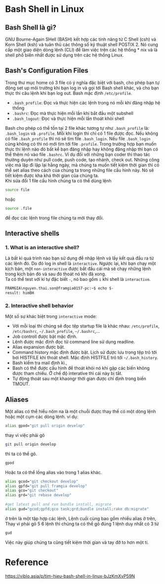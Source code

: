 # Bash Shell in Linux
## Bash Shell là gì?
GNU Bourne-Again SHell (BASH) kết hợp các tính năng từ C Shell (csh) và Korn Shell (ksh) và tuân thủ các thông số kỹ thuật shell POSTIX 2. Nó cung cấp một giao diện dòng lệnh (CLI) để làm việc trên các hệ thống * nix và là shell phổ biến nhất được sử dụng trên các hệ thống Linux.

## Bash's Configuration Files
Trong thư mục home có 3 file có ý nghĩa đặc biệt với bash, cho phép bạn tự động set up môi trường khi bạn log in và gọi tới Bash shell khác, và cho bạn thực thi câu lệnh khi bạn log out. Bash mặc định `/etc/profile`.
- `.bash_profile`: Đọc và thực hiện các lệnh trong nó mỗi khi đăng nhập hệ thống
- `.bashrc`: Đọc mà thực hiện mỗi lần khi bắt đầu một subshell
- `.bash_logout`: Đọc và thực hiện mỗi lần thoát khỏi shell

Bash cho phép có thể tồn tại 2 file khác tương tự như `.bash_profile` là: `.bash_login` và `.profile`. Mỗi khi login thì chỉ có 1 file được đọc. Nếu không có file `.bash_profile` thì nó sẽ tìm file `.bash_login`. Nếu file `.bash_login` cũng không có thì nó mới tìm tới file `.profile`. Trong trường hợp bạn muốn thực thi lệnh nào đó bất kể bạn đăng nhập hay không đăng nhập thì bạn có thể thêm nó vào file `.bashrc`. Ví dụ đối với những bạn coder thì thao tác thường duyên như pull code, push code, tạo nhánh, check out. Những công việc mà lặp đi lặp lại hằng ngày, mà chúng ta muốn tiết kiệm thời gian thì có thể set alias theo cách của chúng ta trong những file cấu hình này. Nó sẽ tiết kiệm được kha khá thời gian của chúng ta.</br>
Khi sửa đổi 1 file cấu hình chúng ta có thể dùng lệnh</br>
```sh
source file 
```
hoặc
```sh
source .file
```
để đọc các lệnh trong file chúng ta mới thay đổi.
## Interactive shells
### 1. What is an interactive shell?
Là bất kì quá trình nào bạn sử dụng để nhập lệnh và lấy kết quả đầu ra từ các lệnh đó. Do đó log in shell là `interactive`. Ngược lại, khi bạn chạy một kịch bản, một `non-interactive` được bắt đầu cái mà sẽ chạy những lệnh trong kịch bản đó và sau đó thoát nó khi đã xong.</br>
Ta có thể test với kí tự đặc biết `-`, nó bao gồm `i` khi shell là `interactive`.
```sh
FRAMGIA\nguyen.thai.son@framgia0157-pc:~$ echo $-
result: himBH
```
### 2. Interactive shell behavior
Một số sự khác biệt trong `interactive` mode:</br>
- Với mỗi loại thì chúng sẽ đọc tệp startup file là khác nhau: `/etc/profile`, `/etc/bashrc`, `~/.bash_profile`, `~/.bashrc`,...
- Job controll được bật mặc định.
- Lệnh được mặc định đọc từ command line sử dụng readline.
- Alias expansion được bật.
- Command history mặc định được bật. Lịch sử được lưu trong tệp trỏ tới bơi HISTFILE khi thoát shell. Mặc định HISTFILE trỏ tới `~/.bash_history`.
- Bash kiểm tra mail định kì.,
- Bash có thể được cấu hình để thoát khỏi nó khi gặp các biến không được tham chiếu. Ở chế độ interative thì cái này bị tắt.
- Tự động thoát sau một khaongr thời gian được chỉ định trong biến TMOUT.

## Aliases
Một alias có thể hiểu nôm na là một chuỗi được thay thế có một dòng lệnh hoặc một cụm các dòng lệnh. ví dụ:
```sh
alias gpod="git pull origin develop"
```
thay vì việc phải gõ
```sh
git pull origin develop
```
thì ta có thể gõ.
```sh
gpod
```
Hoặc ta có thể lồng alias vào trong 1 alias khác.
```sh
alias gcod="git checkout develop"
alias gpfd="git pull framgia develop"
alias gco="git checkout"
alias grd="git rebase develop"
 
#get latest pull and run bundle install, migrate
alias gud="gcod;gpfd;gco task;grd;bundle install;rake db:migrate"
```
ở trên là một tập hợp các lệnh, Lệnh cuối cùng bao gồm nhiều alias ở trên, Thay vì phải gõ 5 6 lệnh thì chúng ta có thể gõ đúng 1 lệnh duy nhất có 3 từ
```sh
gud
```
Việc này giúp chúng ta cũng tiết kiệm thời gian và tay đỡ to hơn một tí.

# Reference
https://viblo.asia/p/tim-hieu-bash-shell-in-linux-bJzKmXvP59N
